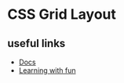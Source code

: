 # CSS Grid Layout

## useful links
* [Docs](https://css-tricks.com/snippets/css/complete-guide-grid/)
* [Learning with fun](https://cssgridgarden.com/)

